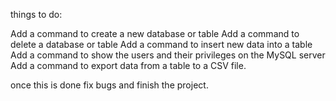 things to do:
<!-- ?  Add a command to show the structure of a table (column names and data types) -->
Add a command to create a new database or table
Add a command to delete a database or table
Add a command to insert new data into a table
Add a command to show the users and their privileges on the MySQL server
Add a command to export data from a table to a CSV file.


once this is done fix bugs and finish the project.





<!--! The connect and disconnect works for localhost, but not for a remote server. so do that. - works but not for my server since its shit. -->

